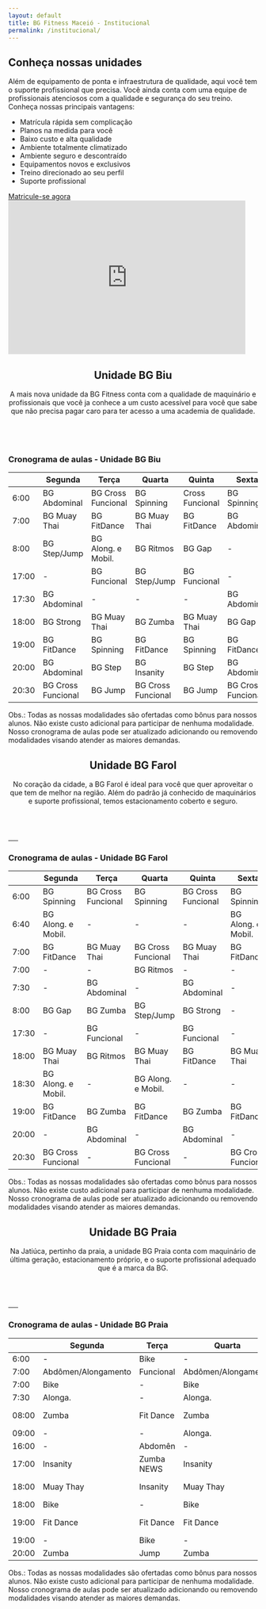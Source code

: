 ```yaml
---
layout: default
title: BG Fitness Maceió - Institucional
permalink: /institucional/
---
```

<section id="sec1" class="inst-principal" data-type="background" data-speed="5">
  <div id="chamada" >
    <div class="col-md-7">
      <h2>Conheça nossas unidades</h2>
      <p>Além de equipamento de ponta e infraestrutura de qualidade, aqui você tem o suporte profissional que precisa.
       Você ainda conta com uma equipe de profissionais atenciosos com a qualidade e segurança do seu treino.
       Conheça nossas principais vantagens:</p>
      <ul>
        <li>Matrícula rápida sem complicação</li>
        <li>Planos na medida para você</li>
        <li>Baixo custo e alta qualidade</li>
        <li>Ambiente totalmente climatizado</li>
        <li>Ambiente seguro e descontraído</li>
        <li>Equipamentos novos e exclusivos</li>
        <li>Treino direcionado ao seu perfil</li>
        <li>Suporte profissional</li>
      </ul>
      <a class="btn" href="{{ site.matricula-url }}" target="_blank" rel="noopener">Matricule-se agora</a>
    </div>
    <div class="col-md-5">
      <iframe width="95%" height="310"
      src="https://www.youtube.com/embed/9kOiZOqdJAU?rel=0&amp;controls=0&amp;showinfo=0"
      frameborder="0" gesture="media" allow="encrypted-media" allowfullscreen></iframe>
    </div>
  </div>
</section>

<section id="" class="unidade">
  <div id="descricao-unidade" class="col-md-12">
    <header>
      <h2>Unidade BG Biu</h2>
      <p>A mais nova unidade da BG Fitness conta com a qualidade de maquinário e profissionais que você ja conhece a um custo acessível para você que sabe que não precisa pagar caro para ter acesso a uma academia de qualidade.</p>
    </header>
    <div id="galeria" class="col-md-12">
      <a href="/assets/img/Biu/biu.png" data-lightbox="bgbiu">
        <img class="img-thumbnail" src="/assets/img/Biu/biu.png" alt="">
      </a>
    </div>
    <div id="cronograma" class="col-md-12">
       <h3 class="center">Cronograma de aulas - Unidade BG Biu</h3>
      <div class="container">
        <table class="table table-striped table-hover">
          <thead>
            <tr>
              <th></th>
              <th>Segunda</th>
              <th>Terça</th>
              <th>Quarta</th>
              <th>Quinta</th>
              <th>Sexta</th>
            </tr>
          </thead>
          <tbody>
            <tr>
              <td>6:00</td>
              <td>BG Abdominal</td>
              <td>BG Cross Funcional</td>
              <td>BG Spinning</td>
              <td>Cross Funcional</td>
              <td>BG Spinning</td>
            </tr>
            <tr>
              <td>7:00</td>
              <td>BG Muay Thai</td>
              <td>BG FitDance</td>
              <td>BG Muay Thai</td>
              <td>BG FitDance</td>
              <td>BG Abdominal</td>
            </tr>
            <tr>
              <td>8:00</td>
              <td>BG Step/Jump</td>
              <td>BG Along. e Mobil.</td>
              <td>BG Ritmos</td>
              <td>BG Gap</td>
              <td>-</td>
            </tr>
            <tr>
              <td>17:00</td>
              <td> - </td>
              <td>BG Funcional</td>
              <td>BG Step/Jump</td>
              <td>BG Funcional</td>
              <td> - </td>
            </tr>
             <tr>
              <td>17:30</td>
              <td>BG Abdominal</td>
              <td> - </td>
              <td> - </td>
              <td> - </td>
              <td>BG Abdominal</td>
            </tr>
            <tr>
              <td>18:00</td>
              <td>BG Strong</td>
              <td>BG Muay Thai</td>
              <td>BG Zumba</td>
              <td>BG Muay Thai</td>
              <td>BG Gap</td>
            </tr>
            <tr>
              <td>19:00</td>
              <td>BG FitDance</td>
              <td>BG Spinning</td>
              <td>BG FitDance</td>
              <td>BG Spinning</td>
              <td>BG FitDance</td>
            </tr>
            <tr>
              <td>20:00</td>
              <td>BG Abdominal</td>
              <td>BG Step</td>
              <td>BG Insanity</td>
              <td>BG Step</td>
              <td>BG Abdominal</td>
            </tr>
            <tr>
              <td>20:30</td>
              <td>BG Cross Funcional</td>
              <td>BG Jump</td>
              <td>BG Cross Funcional</td>
              <td>BG Jump</td>
              <td>BG Cross Funcional</td>
            </tr>
          </tbody> 
        </table>
        <p>Obs.: Todas as nossas modalidades são ofertadas como bônus para nossos alunos.
          Não existe custo adicional para participar de nenhuma modalidade.
          Nosso cronograma de aulas pode ser atualizado adicionando ou removendo modalidades visando atender as maiores demandas.</p>
      </div>
    </div>
  </div> 
  <div id="mapa-biu" class="col-md-12">
  </div>
</section>

<section id="" class="unidade">
  <div id="descricao-unidade" class="col-md-12">
    <header>
      <h2>Unidade BG Farol</h2>
      <p>No coração da cidade, a BG Farol é ideal para você
        que quer aproveitar o que tem de melhor na região. Além do padrão já conhecido
        de maquinários e suporte profissional, temos estacionamento coberto e seguro.</p>
    </header>
    <div id="galeria" class="col-md-12">
      <a href="/assets/img/Farol/bg1.jpeg" data-lightbox="bgfarol">
        <img class="img-thumbnail" src="/assets/img/Farol/bg1.jpeg" alt="">
      </a>
      <a href="/assets/img/Farol/bg2.jpeg" data-lightbox="bgfarol">
        <img class="img-thumbnail" src="/assets/img/Farol/bg2.jpeg" alt="">
      </a>
      <a href="/assets/img/Farol/bg3.jpeg" data-lightbox="bgfarol">
        <img class="img-thumbnail" src="/assets/img/Farol/bg3.jpeg" alt="">
      </a>
      <a href="/assets/img/Farol/bg4.jpeg" data-lightbox="bgfarol">
        <img class="img-thumbnail" src="/assets/img/Farol/bg4.jpeg" alt="">
      </a>
      <a href="/assets/img/Farol/bg5.jpeg" data-lightbox="bgfarol">
        <img class="img-thumbnail" src="/assets/img/Farol/bg5.jpeg" alt="">
      </a>
      <a href="/assets/img/Farol/bg6.jpeg" data-lightbox="bgfarol">
        <img class="img-thumbnail" src="/assets/img/Farol/bg6.jpeg" alt="">
      </a>
    </div>
    <div id="cronograma" class="col-md-12">
      <h3 class="center">Cronograma de aulas - Unidade BG Farol</h3>
      <div class="container">
        <table class="table table-striped table-hover">
          <thead>
            <tr>
              <th></th>
              <th>Segunda</th>
              <th>Terça</th>
              <th>Quarta</th>
              <th>Quinta</th>
              <th>Sexta</th>
            </tr>
          </thead>
          <tbody>
            <tr>
              <td>6:00</td>
              <td>BG Spinning</td>
              <td>BG Cross Funcional</td>
              <td>BG Spinning</td>
              <td>BG Cross Funcional</td>
              <td>BG Spinning</td>
            </tr>
            <tr>
              <td>6:40</td>
              <td>BG Along. e Mobil.</td>
              <td> - </td>
              <td> - </td>
              <td> - </td>
              <td>BG Along. e Mobil.</td>
            </tr>
            <tr>
              <td>7:00</td>
              <td>BG FitDance</td>
              <td>BG Muay Thai</td>
              <td>BG Cross Funcional</td>
              <td>BG Muay Thai</td>
              <td>BG FitDance</td>
            </tr>
             <tr>
              <td>7:00</td>
              <td> - </td>
              <td> - </td>
              <td> BG Ritmos </td>
              <td> - </td>
              <td> - </td>
            </tr>
            <tr>
              <td>7:30</td>
              <td> - </td>
              <td> BG Abdominal </td>
              <td> - </td>
              <td> BG Abdominal </td>
              <td> - </td>
            </tr>
            <tr>
              <td>8:00</td>
              <td>BG Gap</td>
              <td>BG Zumba</td>
              <td>BG Step/Jump</td>
              <td>BG Strong </td>
              <td> - </td>
            </tr>
            <tr>
              <td>17:30</td>
              <td> - </td>
              <td> BG Funcional </td>
              <td> - </td>
              <td>BG Funcional</td>
              <td> - </td>
            </tr>
            <tr>
              <td>18:00</td>
              <td>BG Muay Thai</td>
              <td>BG Ritmos</td>
              <td>BG Muay Thai</td>
              <td>BG FitDance</td>
              <td>BG Muay Thai</td>
            </tr>
             <tr>
              <td>18:30</td>
              <td>BG Along. e Mobil.</td>
              <td>-</td>
              <td>BG Along. e Mobil.</td>
              <td>-</td>
              <td>-</td>
            </tr>
            <tr>
              <td>19:00</td>
              <td>BG FitDance</td>
              <td>BG Zumba</td>
              <td>BG FitDance</td>
              <td>BG Zumba</td>
              <td>BG FitDance</td>
            </tr>
            <tr>
              <td>20:00</td>
              <td>-</td>
              <td>BG Abdominal</td>
              <td>-</td>
              <td>BG Abdominal</td>
              <td>-</td>
            </tr>
            <tr>
              <td>20:30</td>
              <td>BG Cross Funcional</td>
              <td> - </td>
              <td>BG Cross Funcional</td>
              <td> -</td>
              <td>BG Cross Funcional</td>
            </tr>
          </tbody> 
        </table>
        <p>Obs.: Todas as nossas modalidades são ofertadas como bônus para nossos alunos.
          Não existe custo adicional para participar de nenhuma modalidade.
          Nosso cronograma de aulas pode ser atualizado adicionando ou removendo modalidades visando atender as maiores demandas.</p>
      </div>
    </div>
  </div> 
  <div id="mapa-farol" class="col-md-12">
  </div>
</section>

<section id="" class="unidade">

  <div id="descricao-unidade" class="col-md-12">
    <header>
      <h2>Unidade BG Praia</h2>
      <p>Na Jatiúca, pertinho da praia, a unidade BG Praia conta com maquinário de última geração, estacionamento próprio, e o suporte profissional adequado que é a marca da BG.</p>
    </header>
    <div id="galeria" class="col-md-12">
      <a href="/assets/img/Praia/bg1.jpg" data-lightbox="bgpraia">
        <img class="img-thumbnail" src="/assets/img/Praia/bg1.jpg" alt="">
      </a>
      <a href="/assets/img/Praia/bg2.jpg" data-lightbox="bgpraia">
        <img class="img-thumbnail" src="/assets/img/Praia/bg2.jpg" alt="">
      </a>
      <a href="/assets/img/Praia/bg3.jpg" data-lightbox="bgpraia">
        <img class="img-thumbnail" src="/assets/img/Praia/bg3.jpg" alt="">
      </a>
      <a href="/assets/img/Praia/bg4.jpg" data-lightbox="bgpraia">
        <img class="img-thumbnail" src="/assets/img/Praia/bg4.jpg" alt="">
      </a>
      <a href="/assets/img/Praia/bg5.jpg" data-lightbox="bgpraia">
        <img class="img-thumbnail" src="/assets/img/Praia/bg5.jpg" alt="">
      </a>
      <a href="/assets/img/Praia/bg6.jpg" data-lightbox="bgpraia">
        <img class="img-thumbnail" src="/assets/img/Praia/bg6.jpg" alt="">
      </a>
    </div>
    <div id="cronograma" class="col-md-12">
      <h3 class="center">Cronograma de aulas - Unidade BG Praia</h3>
      <div class="container">
        <table class="table table-striped table-hover">
          <thead>
            <tr>
              <th></th>
              <th>Segunda</th>
              <th>Terça</th>
              <th>Quarta</th>
              <th>Quinta</th>
              <th>Sexta</th>
            </tr>
          </thead>
          <tbody>
            <tr>
              <td>6:00</td>
              <td>-</td>
              <td>Bike</td>
              <td>-</td>
              <td>Bike</td>
              <td>-</td>
            </tr>
            <tr>
              <td>7:00</td>
              <td>Abdômen/Alongamento</td>
              <td>Funcional</td>
              <td>Abdômen/Alongamento</td>
              <td>Funcional</td>
              <td>-</td>
            </tr>
            <tr>
              <td>7:00</td>
              <td>Bike</td>
              <td>-</td>
              <td>Bike</td>
              <td>-</td>
              <td>-</td>
            </tr>
            <tr>
              <td>7:30</td>
              <td>Alonga.</td>
              <td>-</td>
              <td>Alonga.</td>
              <td>-</td>
              <td>-</td>
            </tr>
            <tr>
              <td>08:00</td>
              <td>Zumba</td>
              <td>Fit Dance</td>
              <td>Zumba</td>
              <td>Fit Dance</td>
              <td>Fit Dance</td>
            </tr>
            <tr>
              <td>09:00</td>
              <td>-</td>
              <td>-</td>
              <td>Alonga.</td>
              <td>-</td>
              <td>-</td>
            </tr>
            <tr>
              <td>16:00</td>
              <td>-</td>
              <td>Abdomên</td>
              <td>-</td>
              <td>Abdomên</td>
              <td>-</td>
            </tr>
            <tr>
              <td>17:00</td>
              <td>Insanity</td>
              <td>Zumba NEWS</td>
              <td>Insanity</td>
              <td>-</td>
              <td>-</td>
            </tr>
            <tr>
              <td>18:00</td>
              <td>Muay Thay</td>
              <td>Insanity</td>
              <td>Muay Thay</td>
              <td>Insanity</td>
              <td>Muay Thay</td>
            </tr>
            <tr>
              <td>18:00</td>
              <td>Bike</td>
              <td>-</td>
              <td>Bike</td>
              <td>-</td>
              <td>-</td>
            </tr>
            <tr>
              <td>19:00</td>
              <td>Fit Dance</td>
              <td>Fit Dance</td>
              <td>Fit Dance</td>
              <td>Fit Dance</td>
              <td>Fit Dance</td>
            </tr>
            <tr>
              <td>19:00</td>
              <td>-</td>
              <td>Bike</td>
              <td>-</td>
              <td>-</td>
              <td>-</td>
            </tr>
            <tr>
              <td>20:00</td>
              <td>Zumba</td>
              <td>Jump</td>
              <td>Zumba</td>
              <td>Jump</td>
              <td>-</td>
            </tr>
          </tbody>
        </table>
        <p>Obs.: Todas as nossas modalidades são ofertadas como bônus para nossos alunos.
          Não existe custo adicional para participar de nenhuma modalidade.
          Nosso cronograma de aulas pode ser atualizado adicionando ou removendo modalidades visando atender as maiores demandas.</p>
      </div>
    </div>
  </div>
  <div id="mapa-praia" class="col-md-12">
  </div>
</section>


<script>
  function myMap() {

    var mapCanvasBiu = document.getElementById("mapa-biu");
    var mapCanvasFarol = document.getElementById("mapa-farol");
    var mapCanvasPraia = document.getElementById("mapa-praia");

    var myCenter = new google.maps.LatLng(-9.621318, -35.738650);


    var posicaoBgFarol = new google.maps.LatLng(-9.621318, -35.738650);
    var posicaoBgPraia = new google.maps.LatLng(-9.6481603,-35.7028945);
    var posicaoBgBiu = new google.maps.LatLng(-9.557777, -35.741560);


    var mapOptionsBiu = {
      center: posicaoBgBiu,
      zoom: 16,
      disableDefaultUI: false,
      scrollwheel: false,
      styles: [{"stylers":[{"hue":"#0357ab"},{"saturation":250}]},
      {"featureType":"road","elementType":"geometry","stylers":[{"lightness":50},
      {"visibility":"simplified"}]},{"featureType":"road","elementType":"labels",
      "stylers":[{"visibility":"off"}]}]
    };

    var mapOptionsFarol = {
      center: myCenter,
      zoom: 16,
      disableDefaultUI: false,
      scrollwheel: false,
      styles: [{"stylers":[{"hue":"#0357ab"},{"saturation":250}]},
      {"featureType":"road","elementType":"geometry","stylers":[{"lightness":50},
      {"visibility":"simplified"}]},{"featureType":"road","elementType":"labels",
      "stylers":[{"visibility":"off"}]}]
    };

    var mapOptionsPraia = {
      center: posicaoBgPraia,
      zoom: 16,
      disableDefaultUI: false,
      scrollwheel: false,
      styles: [{"stylers":[{"hue":"#0357ab"},{"saturation":250}]},
      {"featureType":"road","elementType":"geometry","stylers":[{"lightness":50},
      {"visibility":"simplified"}]},{"featureType":"road","elementType":"labels",
      "stylers":[{"visibility":"off"}]}]
    };

    var mapBiu = new google.maps.Map(mapCanvasBiu,mapOptionsBiu);
    var mapFarol = new google.maps.Map(mapCanvasFarol,mapOptionsFarol);
    var mapPraia = new google.maps.Map(mapCanvasPraia,mapOptionsPraia);

    var markerBiu = new google.maps.Marker({
    position: posicaoBgBiu,
    icon: "/assets/img/pointer.png"
    });
    markerBiu.setMap(mapBiu);
    
    var markerFarol = new google.maps.Marker({
    position: posicaoBgFarol,
    icon: "/assets/img/pointer.png"
    });
    markerFarol.setMap(mapFarol);

    var markerPraia = new google.maps.Marker({
    position: posicaoBgPraia,
    icon: "/assets/img/pointer.png"
    });
    markerPraia.setMap(mapPraia);
  }
</script>

<script src="https://maps.googleapis.com/maps/api/js?callback=myMap&key=AIzaSyBCzwa-1utZ-8mBL_Zae-2wzHQlRlMJmkA"></script>

<script>
  function parallax() {
    var $slider = document.getElementById('sec1');
    var yPos = window.pageYOffset / $slider.dataset.speed;
    yPos = -yPos;
    var coords = '0% '+ yPos + 'px';
    $slider.style.backgroundPosition = coords;
  }
    
    window.addEventListener('scroll', function(){
        parallax();	
    });
</script>